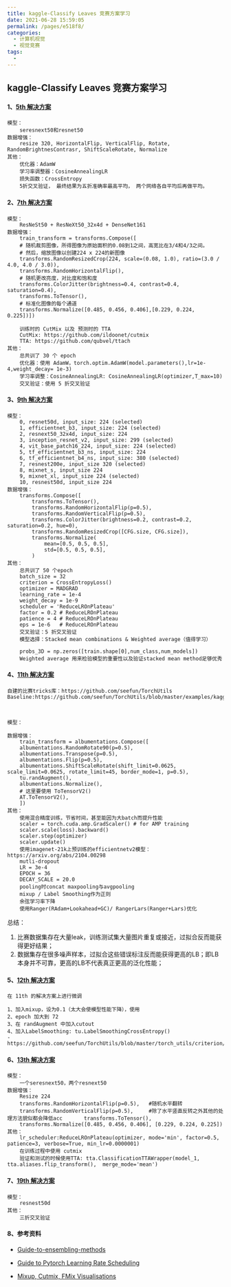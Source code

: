 ```yaml
---
title: kaggle-Classify Leaves 竞赛方案学习
date: 2021-06-28 15:59:05
permalink: /pages/e518f8/
categories:
  - 计算机视觉
  - 视觉竞赛
tags:
  - 
---
```

## kaggle-Classify Leaves 竞赛方案学习

#### 1、[5th 解决方案](https://www.kaggle.com/c/classify-leaves/discussion/244714#1340465)

```
模型：
	seresnext50和resnet50
数据增强：
	resize 320, HorizontalFlip, VerticalFlip, Rotate, RandomBrightnesContrasr, ShiftScaleRotate, Normalize
其他：
	优化器：AdamW 
	学习率调整器：CosineAnnealingLR
	损失函数：CrossEntropy
	5折交叉验证， 最终结果为五折准确率最高平均， 两个网络各自平均后再做平均。
```

#### 2、[7th 解决方案](https://www.kaggle.com/charlesyyun/7th-resnest-resnext-densenet-0-98840)

```
模型：
	ResNeSt50 + ResNeXt50_32x4d + DenseNet161
数据增强：
	train_transform = transforms.Compose([
    # 随机裁剪图像，所得图像为原始面积的0.08到1之间，高宽比在3/4和4/3之间。
    # 然后，缩放图像以创建224 x 224的新图像
    transforms.RandomResizedCrop(224, scale=(0.08, 1.0), ratio=(3.0 / 4.0, 4.0 / 3.0)),
    transforms.RandomHorizontalFlip(), 
    # 随机更改亮度，对比度和饱和度
    transforms.ColorJitter(brightness=0.4, contrast=0.4, saturation=0.4),
    transforms.ToTensor(),   
    # 标准化图像的每个通道
    transforms.Normalize([0.485, 0.456, 0.406],[0.229, 0.224, 0.225])])
	
	训练时的 CutMix 以及 预测时的 TTA
	CutMix: https://github.com/ildoonet/cutmix
	TTA: https://github.com/qubvel/ttach
其他：
	总共训了 30 个 epoch
	优化器：使用 AdamW，torch.optim.AdamW(model.parameters(),lr=1e-4,weight_decay= 1e-3)
	学习率调整：CosineAnnealingLR: CosineAnnealingLR(optimizer,T_max=10)
	交叉验证：使用 5 折交叉验证
```

#### 3、[9th 解决方案](https://www.kaggle.com/yichaohan/classify-leaves-11-models)

```
模型：
    0, resnet50d, input_size: 224 (selected)
    1, efficientnet_b3, input_size: 224 (selected)
    2, resnext50_32x4d, input_size: 224
    3, inception_resnet_v2, input_size: 299 (selected)
    4, vit_base_patch16_224, input_size: 224 (selected)
    5, tf_efficientnet_b3_ns, input_size: 224
    6, tf_efficientnet_b4_ns, input_size: 380 (selected)
    7, resnest200e, input_size 320 (selected)
    8, mixnet_s, input_size 224
    9, mixnet_xl, input_size 224 (selected)
    10, resnest50d, input_size 224
数据增强：
	transforms.Compose([
        transforms.ToTensor(),
        transforms.RandomHorizontalFlip(p=0.5),
        transforms.RandomVerticalFlip(p=0.5),
        transforms.ColorJitter(brightness=0.2, contrast=0.2, saturation=0.2, hue=0),
        transforms.RandomResizedCrop([CFG.size, CFG.size]),
        transforms.Normalize(
            mean=[0.5, 0.5, 0.5],
            std=[0.5, 0.5, 0.5],
        )
其他：
	总共训了 50 个epoch
	batch_size = 32
	criterion = CrossEntropyLoss()
	optimizer = MADGRAD 
    learning_rate = 1e-4
    weight_decay = 1e-9
    scheduler = 'ReduceLROnPlateau' 
    factor = 0.2 # ReduceLROnPlateau
    patience = 4 # ReduceLROnPlateau
    eps = 1e-6   # ReduceLROnPlateau
    交叉验证：5 折交叉验证
    模型选择：Stacked mean combinations & Weighted average（值得学习）
    
    probs_3D = np.zeros([train.shape[0],num_class,num_models])
    Weighted average 用来检验模型的重要性以及验证stacked mean method足够优秀
```

#### 4、[11th 解决方案](https://www.kaggle.com/seefun/seefun-baseline-using-torchutils-lb0-987)

```
自建的比赛tricks库：https://github.com/seefun/TorchUtils
Baseline:https://github.com/seefun/TorchUtils/blob/master/examples/kaggle_leaves_classification.ipynb



模型：

数据增强：
	train_transform = albumentations.Compose([
    albumentations.RandomRotate90(p=0.5),
    albumentations.Transpose(p=0.5),
    albumentations.Flip(p=0.5),
    albumentations.ShiftScaleRotate(shift_limit=0.0625, scale_limit=0.0625, rotate_limit=45, border_mode=1, p=0.5),
    tu.randAugment(),
    albumentations.Normalize(),
    # 这里要使用 ToTensorV2()
    AT.ToTensorV2(),
    ])
其他：
	使用混合精度训练，节省时间，甚至能因为大batch而提升性能
	scaler = torch.cuda.amp.GradScaler() # for AMP training
	scaler.scale(loss).backward()
	scaler.step(optimizer)
    scaler.update()
	使用imagenet-21k上预训练的efficientnetv2模型：https://arxiv.org/abs/2104.00298
	mutli-dropout
	LR = 3e-4
	EPOCH = 36
	DECAY_SCALE = 20.0
	pooling时concat maxpooling与avgpooling
	mixup / Label Smoothing作为正则
	余弦学习率下降
	使用Ranger(RAdam+Lookahead+GC)/ RangerLars(Ranger+Lars)优化
```

总结：

1. 比赛数据集存在大量leak，训练测试集大量图片重复或接近，过拟合反而能获得更好结果；
2. 数据集存在很多噪声样本，过拟合这些错误标注反而能获得更高的LB；即LB本身并不可靠，更高的LB不代表真正更高的泛化性能；

#### 5、[12th 解决方案](https://www.kaggle.com/wanglinchen/12th-private-score-0-98704-reference-to-seefun)

```
在 11th 的解决方案上进行微调

1、加入mixup，设为0.1（太大会使模型性能下降），使用
2、epoch 加大到 72
3、在 randAugment 中加入cutout
4、加入LabelSmoothing: tu.LabelSmoothingCrossEntropy()
- https://github.com/seefun/TorchUtils/blob/master/torch_utils/criterion/CrossEntropy.py
```

#### 6、[13th 解决方案](https://www.kaggle.com/kxlyhit/13th-code-and-summary)

```
模型：
	一个seresnext50，两个resnext50
数据增强：
	Resize 224            
    transforms.RandomHorizontalFlip(p=0.5),   #随机水平翻转
    transforms.RandomVerticalFlip(p=0.5),     #除了水平竖直反转之外其他的处理方法貌似都会降低acc       transforms.ToTensor(),
    transforms.Normalize([0.485, 0.456, 0.406], [0.229, 0.224, 0.225])
其他：
	lr_scheduler:ReduceLROnPlateau(optimizer, mode='min', factor=0.5, patience=3, verbose=True, min_lr=0.0000001)
	在训练过程中使用 cutmix
	验证和测试的时候使用TTA: tta.ClassificationTTAWrapper(model_1, tta.aliases.flip_transform(),  merge_mode='mean')
```

#### 7、[19th 解决方案](https://www.kaggle.com/liyihang970828/19th-credit-to-seefun)

```
模型：
	resnest50d
其他：
	三折交叉验证
```



#### 8、参考资料

- [Guide-to-ensembling-methods](https://www.kaggle.com/amrmahmoud123/1-guide-to-ensembling-methods)

- [Guide to Pytorch Learning Rate Scheduling](https://www.kaggle.com/isbhargav/guide-to-pytorch-learning-rate-scheduling#6.-CosineAnnealingLR)

- [Mixup, Cutmix, FMix Visualisations](https://www.kaggle.com/virajbagal/mixup-cutmix-fmix-visualisations)